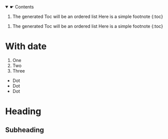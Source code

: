 <nav>
<details open>

  <summary>☛ Contents</summary>

1. The generated Toc will be an ordered list Here is a simple footnote
{:toc}
<!--  
<ol>
	<li><a href="index.html">home</a>
		<ol>
			<li><a href="words.html">first</a></li>
			<li><a href="index.html">second</a></li>
		</ol></li>
	<li><a href="words.html">Putting </a></li>
	<li><a href="index.html">contact</a></li>
	<li><a href="index.html">questions</a></li>
</ol>
-->
</details>
</nav>


1. The generated Toc will be an ordered list Here is a simple footnote
{:toc}
  
# With date

1. One
2. Two
3. Three

* Dot
* Dot
* Dot

# Heading


## Subheading

